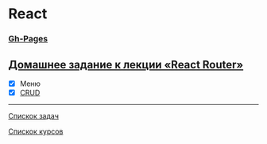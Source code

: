 # React
### [Gh-Pages](https://tomsg03.github.io/ra-router-menu/)

## [Домашнее задание к лекции «React Router»](https://github.com/TomSG03/ra16-homeworks/tree/master/router)

- [x] Меню
- [x] [CRUD](https://github.com/TomSG03/ra-router-crud)

---
[Спискок задач](https://github.com/TomSG03/ra-homeworks-list)

[Спискок курсов](https://github.com/TomSG03/Training-in-Netology)
